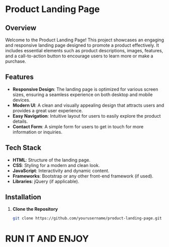 # Product Landing Page

## Overview

Welcome to the Product Landing Page! This project showcases an engaging and responsive landing page designed to promote a product effectively. It includes essential elements such as product descriptions, images, features, and a call-to-action button to encourage users to learn more or make a purchase.

## Features

- **Responsive Design**: The landing page is optimized for various screen sizes, ensuring a seamless experience on both desktop and mobile devices.
- **Modern UI**: A clean and visually appealing design that attracts users and provides a great user experience.
- **Easy Navigation**: Intuitive layout for users to easily explore the product details.
- **Contact Form**: A simple form for users to get in touch for more information or inquiries.

## Tech Stack

- **HTML**: Structure of the landing page.
- **CSS**: Styling for a modern and clean look.
- **JavaScript**: Interactivity and dynamic content.
- **Frameworks**: Bootstrap or any other front-end framework (if used).
- **Libraries**: jQuery (if applicable).

## Installation

1. **Clone the Repository**

   ```bash
   git clone https://github.com/yourusername/product-landing-page.git

# RUN IT AND ENJOY
